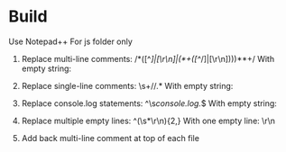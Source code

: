 # Build

Use Notepad++ 
For js folder only

1. Replace multi-line comments: /\*([^*]|[\r\n]|(\*+([^*/]|[\r\n])))*\*+/
With empty string:

2. Replace single-line comments: \s+//.*
With empty string:

3. Replace console.log statements: ^\s*console.log.*$
With empty string:

4. Replace multiple empty lines: ^(\s*\r\n){2,}
With one empty line: \r\n

5. Add back multi-line comment at top of each file